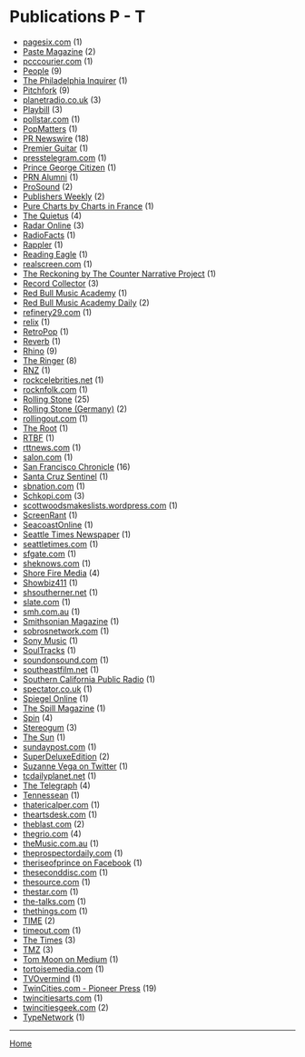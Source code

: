 # Publications P - T

  * [pagesix.com](./pagesix-com/index.md) (1)
  * [Paste Magazine](./paste-magazine/index.md) (2)
  * [pcccourier.com](./pcccourier-com/index.md) (1)
  * [People](./people/index.md) (9)
  * [The Philadelphia Inquirer](./the-philadelphia-inquirer/index.md) (1)
  * [Pitchfork](./pitchfork/index.md) (9)
  * [planetradio.co.uk](./planetradio-co-uk/index.md) (3)
  * [Playbill](./playbill/index.md) (3)
  * [pollstar.com](./pollstar-com/index.md) (1)
  * [PopMatters](./popmatters/index.md) (1)
  * [PR Newswire](./pr-newswire/index.md) (18)
  * [Premier Guitar](./premier-guitar/index.md) (1)
  * [presstelegram.com](./presstelegram-com/index.md) (1)
  * [Prince George Citizen](./prince-george-citizen/index.md) (1)
  * [PRN Alumni](./prn-alumni/index.md) (1)
  * [ProSound](./prosound/index.md) (2)
  * [Publishers Weekly](./publishers-weekly/index.md) (2)
  * [Pure Charts by Charts in France](./pure-charts-by-charts-in-france/index.md) (1)
  * [The Quietus](./the-quietus/index.md) (4)
  * [Radar Online](./radar-online/index.md) (3)
  * [RadioFacts](./radiofacts/index.md) (1)
  * [Rappler](./rappler/index.md) (1)
  * [Reading Eagle](./reading-eagle/index.md) (1)
  * [realscreen.com](./realscreen-com/index.md) (1)
  * [The Reckoning by The Counter Narrative Project](./the-reckoning-by-the-counter-narrative-project/index.md) (1)
  * [Record Collector](./record-collector/index.md) (3)
  * [Red Bull Music Academy](./red-bull-music-academy/index.md) (1)
  * [Red Bull Music Academy Daily](./red-bull-music-academy-daily/index.md) (2)
  * [refinery29.com](./refinery29-com/index.md) (1)
  * [relix](./relix/index.md) (1)
  * [RetroPop](./retropop/index.md) (1)
  * [Reverb](./reverb/index.md) (1)
  * [Rhino](./rhino/index.md) (9)
  * [The Ringer](./the-ringer/index.md) (8)
  * [RNZ](./rnz/index.md) (1)
  * [rockcelebrities.net](./rockcelebrities-net/index.md) (1)
  * [rocknfolk.com](./rocknfolk-com/index.md) (1)
  * [Rolling Stone](./rolling-stone/index.md) (25)
  * [Rolling Stone (Germany)](./rolling-stone-germany/index.md) (2)
  * [rollingout.com](./rollingout-com/index.md) (1)
  * [The Root](./the-root/index.md) (1)
  * [RTBF](./rtbf/index.md) (1)
  * [rttnews.com](./rttnews-com/index.md) (1)
  * [salon.com](./salon-com/index.md) (1)
  * [San Francisco Chronicle](./san-francisco-chronicle/index.md) (16)
  * [Santa Cruz Sentinel](./santa-cruz-sentinel/index.md) (1)
  * [sbnation.com](./sbnation-com/index.md) (1)
  * [Schkopi.com](./schkopi-com/index.md) (3)
  * [scottwoodsmakeslists.wordpress.com](./scottwoodsmakeslists-wordpress-com/index.md) (1)
  * [ScreenRant](./screenrant/index.md) (1)
  * [SeacoastOnline](./seacoastonline/index.md) (1)
  * [Seattle Times Newspaper](./seattle-times-newspaper/index.md) (1)
  * [seattletimes.com](./seattletimes-com/index.md) (1)
  * [sfgate.com](./sfgate-com/index.md) (1)
  * [sheknows.com](./sheknows-com/index.md) (1)
  * [Shore Fire Media](./shore-fire-media/index.md) (4)
  * [Showbiz411](./showbiz411/index.md) (1)
  * [shsoutherner.net](./shsoutherner-net/index.md) (1)
  * [slate.com](./slate-com/index.md) (1)
  * [smh.com.au](./smh-com-au/index.md) (1)
  * [Smithsonian Magazine](./smithsonian-magazine/index.md) (1)
  * [sobrosnetwork.com](./sobrosnetwork-com/index.md) (1)
  * [Sony Music](./sony-music/index.md) (1)
  * [SoulTracks](./soultracks/index.md) (1)
  * [soundonsound.com](./soundonsound-com/index.md) (1)
  * [southeastfilm.net](./southeastfilm-net/index.md) (1)
  * [Southern California Public Radio](./southern-california-public-radio/index.md) (1)
  * [spectator.co.uk](./spectator-co-uk/index.md) (1)
  * [Spiegel Online](./spiegel-online/index.md) (1)
  * [The Spill Magazine](./the-spill-magazine/index.md) (1)
  * [Spin](./spin/index.md) (4)
  * [Stereogum](./stereogum/index.md) (3)
  * [The Sun](./the-sun/index.md) (1)
  * [sundaypost.com](./sundaypost-com/index.md) (1)
  * [SuperDeluxeEdition](./superdeluxeedition/index.md) (2)
  * [Suzanne Vega on Twitter](./suzanne-vega-on-twitter/index.md) (1)
  * [tcdailyplanet.net](./tcdailyplanet-net/index.md) (1)
  * [The Telegraph](./the-telegraph/index.md) (4)
  * [Tennessean](./tennessean/index.md) (1)
  * [thatericalper.com](./thatericalper-com/index.md) (1)
  * [theartsdesk.com](./theartsdesk-com/index.md) (1)
  * [theblast.com](./theblast-com/index.md) (2)
  * [thegrio.com](./thegrio-com/index.md) (4)
  * [theMusic.com.au](./themusic-com-au/index.md) (1)
  * [theprospectordaily.com](./theprospectordaily-com/index.md) (1)
  * [theriseofprince on Facebook](./theriseofprince-on-facebook/index.md) (1)
  * [theseconddisc.com](./theseconddisc-com/index.md) (1)
  * [thesource.com](./thesource-com/index.md) (1)
  * [thestar.com](./thestar-com/index.md) (1)
  * [the-talks.com](./the-talks-com/index.md) (1)
  * [thethings.com](./thethings-com/index.md) (1)
  * [TIME](./time/index.md) (2)
  * [timeout.com](./timeout-com/index.md) (1)
  * [The Times](./the-times/index.md) (3)
  * [TMZ](./tmz/index.md) (3)
  * [Tom Moon on Medium](./tom-moon-on-medium/index.md) (1)
  * [tortoisemedia.com](./tortoisemedia-com/index.md) (1)
  * [TVOvermind](./tvovermind/index.md) (1)
  * [TwinCities.com - Pioneer Press](./twincities-com-pioneer-press/index.md) (19)
  * [twincitiesarts.com](./twincitiesarts-com/index.md) (1)
  * [twincitiesgeek.com](./twincitiesgeek-com/index.md) (2)
  * [TypeNetwork](./typenetwork/index.md) (1)

----

[Home](../index.md)
